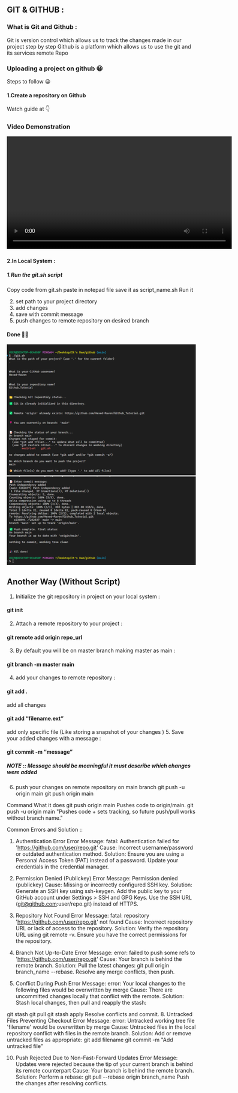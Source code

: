 ## GIT & GITHUB :

### What is Git and Github :
Git is version control which allows us to track the changes made in our project step by step
Github is a platform which allows us to use the git and its services 
remote Repo   
                       
### Uploading a project on github 😀
Steps to follow 😀
#### 1.Create a repository on Github                   
 Watch guide at 👇
### Video Demonstration

<video width="600" controls>
    <source src="creatingARepo.mp4" type="video/mp4">
    Your browser does not support the video tag.
</video>

#### 2.In Local System :
##### 1.Run the git.sh script 
Copy code from git.sh
paste in notepad file
save it as script_name.sh
Run it 

2. set path to your project directory
3. add changes
4. save with commit message
5. push changes to remote repository on desired branch
#### Done 🎉🎊

![Project Screenshot](output1.png)
![Project Screenshot](output2.png)

## Another Way (Without Script)
1. Initialize the git repository in project on your local system  : 
 #### git init 
2. Attach a remote repository to your project : 
 #### git remote add origin repo_url
3. By default you will be on master branch making master as main : 
#### git branch -m master main
4. add your changes to remote repository : 
#### git add .  
add all changes  
#### git add “filename.ext”
add only specific file (Like storing a snapshot of your changes )
5. Save your added changes with a message : 
#### git commit -m “message”
##### NOTE :: Message should be meaningful it must describe which changes were added 
6. push your changes on remote repository on main branch  git push -u origin main git push origin main

Command	What it does
git push origin main	Pushes code to origin/main.
git push -u origin main	"Pushes code + sets tracking, so future push/pull works without branch name."


Common Errors and Solution ::
1. Authentication Error
Error Message: fatal: Authentication failed for 'https://github.com/user/repo.git'
Cause: Incorrect username/password or outdated authentication method.
Solution:
Ensure you are using a Personal Access Token (PAT) instead of a password.
Update your credentials in the credential manager.

2. Permission Denied (Publickey)
Error Message: Permission denied (publickey)
Cause: Missing or incorrectly configured SSH key.
Solution:
Generate an SSH key using ssh-keygen.
Add the public key to your GitHub account under Settings > SSH and GPG Keys.
Use the SSH URL (git@github.com:user/repo.git) instead of HTTPS.

3. Repository Not Found
Error Message: fatal: repository 'https://github.com/user/repo.git' not found
Cause: Incorrect repository URL or lack of access to the repository.
Solution:
Verify the repository URL using git remote -v.
Ensure you have the correct permissions for the repository.

4. Branch Not Up-to-Date
Error Message: error: failed to push some refs to 'https://github.com/user/repo.git'
Cause: Your branch is behind the remote branch.
Solution:
Pull the latest changes: git pull origin branch_name --rebase.
Resolve any merge conflicts, then push.

5. Conflict During Push
Error Message: error: Your local changes to the following files would be overwritten by merge
Cause: There are uncommitted changes locally that conflict with the remote.
Solution:
Stash local changes, then pull and reapply the stash:

git stash
git pull
git stash apply
Resolve conflicts and commit.
8. Untracked Files Preventing Checkout
Error Message: error: Untracked working tree file 'filename' would be overwritten by merge
Cause: Untracked files in the local repository conflict with files in the remote branch.
Solution:
Add or remove untracked files as appropriate:
git add filename
git commit -m "Add untracked file"

10. Push Rejected Due to Non-Fast-Forward Updates
Error Message: Updates were rejected because the tip of your current branch is behind its remote counterpart
Cause: Your branch is behind the remote branch.
Solution:
Perform a rebase:
git pull --rebase origin branch_name
Push the changes after resolving conflicts.


